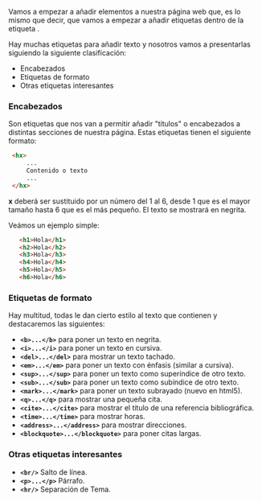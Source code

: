 Vamos a empezar a añadir elementos a nuestra página web que, es lo mismo que decir, que vamos a empezar a añadir etiquetas dentro de la etiqueta **<body>**.

Hay muchas etiquetas para añadir texto y nosotros vamos a presentarlas siguiendo la siguiente clasificación:

- Encabezados
- Etiquetas de formato
- Otras etiquetas interesantes

### Encabezados

Son etiquetas que nos van a permitir añadir "títulos" o encabezados a distintas secciones de nuestra página. Estas etiquetas tienen el siguiente formato:

```html
 <hx>
     ...
     Contenido o texto
     ...
 </hx>
```

**x** deberá ser sustituido por un número del 1 al 6, desde 1 que es el mayor tamaño hasta 6 que es el más pequeño. El texto se mostrará en negrita.

Veámos un ejemplo simple:

```html
   <h1>Hola</h1>
   <h2>Hola</h2>
   <h3>Hola</h3>
   <h4>Hola</h4>
   <h5>Hola</h5>
   <h6>Hola</h6>
```

### Etiquetas de formato

Hay multitud, todas le dan cierto estilo al texto que contienen y destacaremos las siguientes:

- **`<b>...</b>`** para poner un texto en negrita.
- **`<i>...</i>`** para poner un texto en cursiva.
- **`<del>...</del>`** para mostrar un texto tachado.
- **`<em>...</em>`** para poner un texto con énfasis (similar a cursiva).
- **`<sup>...</sup>`** para poner un texto como superíndice de otro texto.
- **`<sub>...</sub>`** para poner un texto como subíndice de otro texto.
- **`<mark>...</mark>`** para poner un texto subrayado (nuevo en html5).
- **`<q>...</q>`** para mostrar una pequeña cita.
- **`<cite>...</cite>`** para mostrar el título de una referencia bibliográfica.
- **`<time>...</time>`** para mostrar horas.
- **`<address>...</address>`** para mostrar direcciones.
- **`<blockquote>...</blockquote>`** para poner citas largas.

### Otras etiquetas interesantes

- **`<br/>`** Salto de línea.
- **`<p>...</p>`** Párrafo.
- **`<hr/>`** Separación de Tema.
